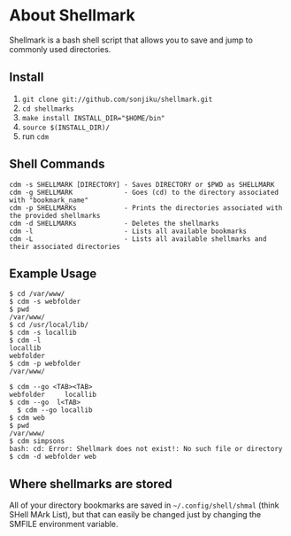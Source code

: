 # About Shellmark

Shellmark is a bash shell script that allows you to save and jump to commonly used directories.


## Install

1. `git clone git://github.com/sonjiku/shellmark.git`
2. `cd shellmarks`
3. `make install INSTALL_DIR="$HOME/bin"`
4. `source $(INSTALL_DIR)/`
4. run `cdm`


## Shell Commands

```
cdm -s SHELLMARK [DIRECTORY] - Saves DIRECTORY or $PWD as SHELLMARK
cdm -g SHELLMARK             - Goes (cd) to the directory associated with "bookmark_name"
cdm -p SHELLMARKs            - Prints the directories associated with the provided shellmarks
cdm -d SHELLMARKs            - Deletes the shellmarks
cdm -l                       - Lists all available bookmarks
cdm -L                       - Lists all available shellmarks and their associated directories
```

## Example Usage

```
$ cd /var/www/
$ cdm -s webfolder
$ pwd
/var/www/
$ cd /usr/local/lib/
$ cdm -s locallib
$ cdm -l
locallib
webfolder
$ cdm -p webfolder
/var/www/

$ cdm --go <TAB><TAB>
webfolder     locallib
$ cdm --go  l<TAB>
  $ cdm --go locallib
$ cdm web
$ pwd
/var/www/
$ cdm simpsons
bash: cd: Error: Shellmark does not exist!: No such file or directory
$ cdm -d webfolder web
```

## Where shellmarks are stored

All of your directory bookmarks are saved in `~/.config/shell/shmal` (think SHell MArk List),
but that can easily be changed just by changing the SMFILE environment variable.
